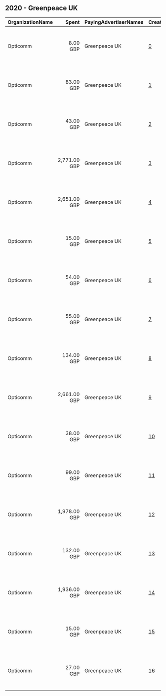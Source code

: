 ## 2020 - Greenpeace UK 
|OrganizationName|Spent|PayingAdvertiserNames|CreativeUrls|Impressions|Genders|AgeBrackets|CountryCodes|BillingAddresses|CandidateBallotInformation|
|:---|---:|:---|:---|---:|:---|:---|:---|:---|:---|
|Opticomm|8.00 GBP|Greenpeace UK|[0](https://www.snap.com/political-ads/asset/1541bd8c973c48bade6c42a74255f0ea6c7570c2a22941057701a8a6c94a5daa?mediaType=mp4)|6,327||25-29|united kingdom|"Unit 403 Brickfields, 37 creamer street,Hackney, London,E2 8HD,GB"|Greenpeace|
|Opticomm|83.00 GBP|Greenpeace UK|[1](https://www.snap.com/political-ads/asset/d9b43c5b07853259267505a88edf9aed9b6252fb565d4c271238376a348050d4?mediaType=mp4)|31,976|||united kingdom|"Unit 403 Brickfields, 37 creamer street,Hackney, London,E2 8HD,GB"|Greenpeace|
|Opticomm|43.00 GBP|Greenpeace UK|[2](https://www.snap.com/political-ads/asset/d9b43c5b07853259267505a88edf9aed9b6252fb565d4c271238376a348050d4?mediaType=mp4)|31,568||30+|united kingdom|"Unit 403 Brickfields, 37 creamer street,Hackney, London,E2 8HD,GB"|Greenpeace|
|Opticomm|2,771.00 GBP|Greenpeace UK|[3](https://www.snap.com/political-ads/asset/1541bd8c973c48bade6c42a74255f0ea6c7570c2a22941057701a8a6c94a5daa?mediaType=mp4)|419,584||30-49|united kingdom|"Unit 403 Brickfields, 37 creamer street,Hackney, London,E2 8HD,GB"|Greenpeace|
|Opticomm|2,651.00 GBP|Greenpeace UK|[4](https://www.snap.com/political-ads/asset/d9b43c5b07853259267505a88edf9aed9b6252fb565d4c271238376a348050d4?mediaType=mp4)|392,656||25+|united kingdom|"Unit 403 Brickfields, 37 creamer street,Hackney, London,E2 8HD,GB"|Greenpeace|
|Opticomm|15.00 GBP|Greenpeace UK|[5](https://www.snap.com/political-ads/asset/d9b43c5b07853259267505a88edf9aed9b6252fb565d4c271238376a348050d4?mediaType=mp4)|11,819||25-29|united kingdom|"Unit 403 Brickfields, 37 creamer street,Hackney, London,E2 8HD,GB"|Greenpeace|
|Opticomm|54.00 GBP|Greenpeace UK|[6](https://www.snap.com/political-ads/asset/1541bd8c973c48bade6c42a74255f0ea6c7570c2a22941057701a8a6c94a5daa?mediaType=mp4)|32,055||30+|united kingdom|"Unit 403 Brickfields, 37 creamer street,Hackney, London,E2 8HD,GB"|Greenpeace|
|Opticomm|55.00 GBP|Greenpeace UK|[7](https://www.snap.com/political-ads/asset/1541bd8c973c48bade6c42a74255f0ea6c7570c2a22941057701a8a6c94a5daa?mediaType=mp4)|37,088||30+|united kingdom|"Unit 403 Brickfields, 37 creamer street,Hackney, London,E2 8HD,GB"|Greenpeace|
|Opticomm|134.00 GBP|Greenpeace UK|[8](https://www.snap.com/political-ads/asset/1541bd8c973c48bade6c42a74255f0ea6c7570c2a22941057701a8a6c94a5daa?mediaType=mp4)|46,653|||united kingdom|"Unit 403 Brickfields, 37 creamer street,Hackney, London,E2 8HD,GB"|Greenpeace|
|Opticomm|2,661.00 GBP|Greenpeace UK|[9](https://www.snap.com/political-ads/asset/d9b43c5b07853259267505a88edf9aed9b6252fb565d4c271238376a348050d4?mediaType=mp4)|395,247||25+|united kingdom|"Unit 403 Brickfields, 37 creamer street,Hackney, London,E2 8HD,GB"|Greenpeace|
|Opticomm|38.00 GBP|Greenpeace UK|[10](https://www.snap.com/political-ads/asset/d9b43c5b07853259267505a88edf9aed9b6252fb565d4c271238376a348050d4?mediaType=mp4)|26,719||30+|united kingdom|"Unit 403 Brickfields, 37 creamer street,Hackney, London,E2 8HD,GB"|Greenpeace|
|Opticomm|99.00 GBP|Greenpeace UK|[11](https://www.snap.com/political-ads/asset/1541bd8c973c48bade6c42a74255f0ea6c7570c2a22941057701a8a6c94a5daa?mediaType=mp4)|34,730|||united kingdom|"Unit 403 Brickfields, 37 creamer street,Hackney, London,E2 8HD,GB"|Greenpeace|
|Opticomm|1,978.00 GBP|Greenpeace UK|[12](https://www.snap.com/political-ads/asset/1541bd8c973c48bade6c42a74255f0ea6c7570c2a22941057701a8a6c94a5daa?mediaType=mp4)|288,474||25+|united kingdom|"Unit 403 Brickfields, 37 creamer street,Hackney, London,E2 8HD,GB"|Greenpeace|
|Opticomm|132.00 GBP|Greenpeace UK|[13](https://www.snap.com/political-ads/asset/d9b43c5b07853259267505a88edf9aed9b6252fb565d4c271238376a348050d4?mediaType=mp4)|47,165|||united kingdom|"Unit 403 Brickfields, 37 creamer street,Hackney, London,E2 8HD,GB"|Greenpeace|
|Opticomm|1,936.00 GBP|Greenpeace UK|[14](https://www.snap.com/political-ads/asset/1541bd8c973c48bade6c42a74255f0ea6c7570c2a22941057701a8a6c94a5daa?mediaType=mp4)|282,255||25+|united kingdom|"Unit 403 Brickfields, 37 creamer street,Hackney, London,E2 8HD,GB"|Greenpeace|
|Opticomm|15.00 GBP|Greenpeace UK|[15](https://www.snap.com/political-ads/asset/d9b43c5b07853259267505a88edf9aed9b6252fb565d4c271238376a348050d4?mediaType=mp4)|11,708||25-29|united kingdom|"Unit 403 Brickfields, 37 creamer street,Hackney, London,E2 8HD,GB"|Greenpeace|
|Opticomm|27.00 GBP|Greenpeace UK|[16](https://www.snap.com/political-ads/asset/1541bd8c973c48bade6c42a74255f0ea6c7570c2a22941057701a8a6c94a5daa?mediaType=mp4)|20,600||25-29|united kingdom|"Unit 403 Brickfields, 37 creamer street,Hackney, London,E2 8HD,GB"|Greenpeace|
